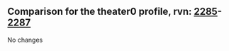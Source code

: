 ## Comparison for the theater0 profile, rvn: [2285](https://github.com/PRO100KatYT/FortniteProfileRevisions/tree/main/profiles/theater0/2285%20theater0.json)-[2287](https://github.com/PRO100KatYT/FortniteProfileRevisions/tree/main/profiles/theater0/2287%20theater0.json)

No changes
